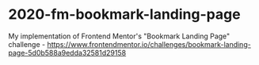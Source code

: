 # 2020-fm-bookmark-landing-page
My implementation of Frontend Mentor's "Bookmark Landing Page" challenge - https://www.frontendmentor.io/challenges/bookmark-landing-page-5d0b588a9edda32581d29158
